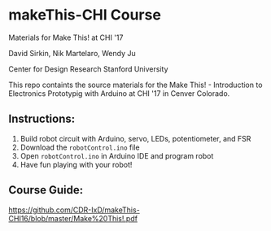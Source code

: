# makeThis-CHI Course
Materials for Make This! at CHI '17

David Sirkin, Nik Martelaro, Wendy Ju

Center for Design Research
Stanford University 

This repo containts the source materials for the Make This! - Introduction to Electronics Prototypig with Arduino at CHI '17 in Cenver Colorado.

## Instructions:
1. Build robot circuit with Arduino, servo, LEDs, potentiometer, and FSR
2. Download the `robotControl.ino` file
3. Open `robotControl.ino` in Arduino IDE and program robot
4. Have fun playing with your robot!

## Course Guide:
https://github.com/CDR-IxD/makeThis-CHI16/blob/master/Make%20This!.pdf

